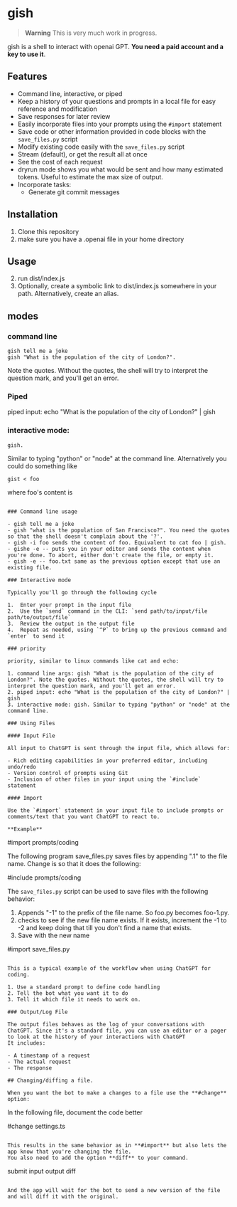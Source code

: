 # gish

> **Warning**
> This is very much work in progress.

gish is a shell to interact with openai GPT. **You need a paid account and a key to use it**.

## Features

- Command line, interactive, or piped
- Keep a history of your questions and prompts in a local file for easy reference and modification
- Save responses for later review
- Easily incorporate files into your prompts using the `#import` statement
- Save code or other information provided in code blocks with the `save_files.py` script
- Modify existing code easily with the `save_files.py` script
- Stream (default), or get the result all at once
- See the cost of each request
- dryrun mode shows you what would be sent and how many estimated tokens. Useful to estimate the max size of output.
- Incorporate tasks:
  - Generate git commit messages

## Installation

1. Clone this repository
2. make sure you have a .openai file in your home directory

## Usage

2. run dist/index.js
3. Optionally, create a symbolic link to dist/index.js somewhere in your path. Alternatively, create an alias.

## modes

### command line

```
gish tell me a joke
gish "What is the population of the city of London?".
```

Note the quotes. Without the quotes, the shell will try to interpret the question mark, and you'll get an error.

### Piped

piped input: echo "What is the population of the city of London?" | gish

### interactive mode:

```
gish.
```

Similar to typing "python" or "node" at the command line.
Alternatively you could do something like

```
gist < foo
```

where foo's content is

```

### Command line usage

- gish tell me a joke
- gish "what is the population of San Francisco?". You need the quotes so that the shell doesn't complain about the '?'.
- gish -i foo sends the content of foo. Equivalent to cat foo | gish.
- gishe -e -- puts you in your editor and sends the content when you're done. To abort, either don't create the file, or empty it.
- gish -e -- foo.txt same as the previous option except that use an existing file.

### Interactive mode

Typically you'll go through the following cycle

1.  Enter your prompt in the input file
2.  Use the `send` command in the CLI: `send path/to/input/file path/to/output/file`
3.  Review the output in the output file
4.  Repeat as needed, using `^P` to bring up the previous command and `enter` to send it

### priority

priority, similar to linux commands like cat and echo:

1. command line args: gish "What is the population of the city of London?". Note the quotes. Without the quotes, the shell will try to interpret the question mark, and you'll get an error.
2. piped input: echo "What is the population of the city of London?" | gish
3. interactive mode: gish. Similar to typing "python" or "node" at the command line.

### Using Files

#### Input File

All input to ChatGPT is sent through the input file, which allows for:

- Rich editing capabilities in your preferred editor, including undo/redo
- Version control of prompts using Git
- Inclusion of other files in your input using the `#include` statement

#### Import

Use the `#import` statement in your input file to include prompts or comments/text that you want ChatGPT to react to.

**Example**

```

#import prompts/coding

The following program save_files.py saves files by appending ".1" to the file name. Change is so that it does the following:

#include prompts/coding

The `save_files.py` script can be used to save files with the following behavior:

1. Appends "-1" to the prefix of the file name. So foo.py becomes foo-1.py.
2. checks to see if the new file name exists. If it exists, increment the -1 to -2 and keep doing that till you don't find a name that exists.
3. Save with the new name

#import save_files.py

```

This is a typical example of the workflow when using ChatGPT for coding.

1. Use a standard prompt to define code handling
2. Tell the bot what you want it to do
3. Tell it which file it needs to work on.

### Output/Log File

The output files behaves as the log of your conversations with ChatGPT. Since it's a standard file, you can use an editor or a pager to look at the history of your interactions with ChatGPT
It includes:

- A timestamp of a request
- The actual request
- The response

## Changing/diffing a file.

When you want the bot to make a changes to a file use the **#change** option:

```

In the following file, document the code better

#change settings.ts

```

This results in the same behavior as in **#import** but also lets the app know that you're changing the file.
You also need to add the option **diff** to your command.

```

submit input output diff

```

And the app will wait for the bot to send a new version of the file and will diff it with the original.
```
